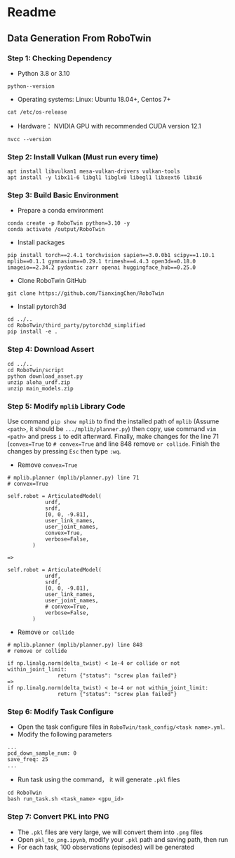 # Readme

## Data Generation From RoboTwin
### Step 1: Checking Dependency
* Python 3.8 or 3.10
```
python--version
```
* Operating systems: Linux: Ubuntu 18.04+, Centos 7+
```
cat /etc/os-release
```
* Hardware： NVIDIA GPU with recommended CUDA version 12.1
```
nvcc --version
```

### Step 2: Install Vulkan (Must run every time)
```
apt install libvulkan1 mesa-vulkan-drivers vulkan-tools
apt install -y libx11-6 libgl1 libglx0 libegl1 libxext6 libxi6
```

### Step 3: Build Basic Environment
* Prepare a conda environment
```
conda create -p RoboTwin python=3.10 -y
conda activate /output/RoboTwin
```
* Install packages
```
pip install torch==2.4.1 torchvision sapien==3.0.0b1 scipy==1.10.1 mplib==0.1.1 gymnasium==0.29.1 trimesh==4.4.3 open3d==0.18.0 imageio==2.34.2 pydantic zarr openai huggingface_hub==0.25.0
```
* Clone RoboTwin GitHub
```
git clone https://github.com/TianxingChen/RoboTwin
```
* Install pytorch3d
```
cd ../.. 
cd RoboTwin/third_party/pytorch3d_simplified
pip install -e .
```

### Step 4: Download Assert
```
cd ../..
cd RoboTwin/script
python download_asset.py
unzip aloha_urdf.zip
unzip main_models.zip
```

### Step 5: Modify `mplib` Library Code
Use command `pip show mplib` to find the installed path of `mplib` (Assume `<path>`, it should be `.../mplib/planner.py`) then copy, use command `vim <path>` and press `i` to edit afterward. Finally, make changes for the line 71 (`convex=True` to `# convex=True` and line 848 remove `or collide`. Finish the changes by pressing `Esc` then type `:wq`.

* Remove `convex=True`

```
# mplib.planner (mplib/planner.py) line 71
# convex=True

self.robot = ArticulatedModel(
            urdf,
            srdf,
            [0, 0, -9.81],
            user_link_names,
            user_joint_names,
            convex=True,
            verbose=False,
        )
        
=> 

self.robot = ArticulatedModel(
            urdf,
            srdf,
            [0, 0, -9.81],
            user_link_names,
            user_joint_names,
            # convex=True,
            verbose=False,
        )
```

* Remove `or collide`

```
# mplib.planner (mplib/planner.py) line 848
# remove or collide

if np.linalg.norm(delta_twist) < 1e-4 or collide or not within_joint_limit:
                return {"status": "screw plan failed"}
=>
if np.linalg.norm(delta_twist) < 1e-4 or not within_joint_limit:
                return {"status": "screw plan failed"}
```

### Step 6: Modify Task Configure
* Open the task configure files in `RoboTwin/task_config/<task name>.yml`.
* Modify the following parameters
```
...
pcd_down_sample_num: 0
save_freq: 25
...
```
* Run task using the command， it will generate `.pkl` files
```
cd RoboTwin
bash run_task.sh <task_name> <gpu_id>
```

### Step 7: Convert PKL into PNG
* The `.pkl` files are very large, we will convert them into `.png` files
* Open `pkl_to_png.ipynb`, modify your `.pkl` path and saving path, then run
* For each task, 100 observations (episodes) will be generated
